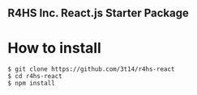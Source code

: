 R4HS Inc. React.js Starter Package
--------------------------------------------------------------------------------

# How to install
```
$ git clone https://github.com/3t14/r4hs-react
$ cd r4hs-react
$ npm install
```

